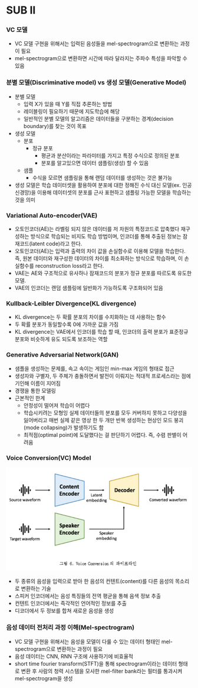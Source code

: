 # SUB II

### VC 모델

- VC 모델 구현을 위해서는 입력된 음성들을 mel-spectrogram으로 변환하는 과정이 필요
- mel-spectrogram으로 변환하면 시간에 따라 달라지는 주파수 특성을 파악할 수 있음

### 분별 모델(Discriminative model) vs 생성 모델(Generative Model)

- 분별 모델
  - 입력 X가 있을 때 Y를 직접 추론하는 방법
  - 레이블링이 필요하기 때문에 지도학습에 해당
  - 일반적인 분별 모델의 알고리즘은 데이터들을 구분하는 경계(decision boundary)를 찾는 것이 목표
- 생성 모델
  - 분포
    - 정규 분포
      - 평균과 분산이라는 파라미터를 가지고 특정 수식으로 정의된 분포
      - 분포를 알고있으면 데이터 샘플링(생성) 할 수 있음
  - 샘플
    - 수식을 모르면 샘플링을 통해 랜덤 데이터를 생성하는 것은 불가능
- 생성 모델은 학습 데이터셋을 활용하여 분포에 대한 정해진 수식 대신 모델(ex. 인공 신경망)을 이용해 데이터셋의 분포를 근사 표현하고 샘플링 가능한 모델을 학습하는 것을 의미

### Variational Auto-encoder(VAE)

- 오토인코더(AE)는 라벨링 되지 않은 데이터를 저 차원의 특정코드로 압축했다 재구성하는 방식으로 학습되는 비지도 학습 방법이며, 인코더를 통해 추출된 정보는 잠재코드(latent code)라고 한다.
- 오토인코더(AE)는 입력과 출력의 차이 값을 손실함수로 이용해 모델을 학습한다. 즉, 원본 데이터와 재구성한 데이터의 차이를 최소화하는 방식으로 학습하며, 이 손실함수를 reconstruction loss라고 한다.
- VAE는 AE와 구조적으로 유사하나 잠재코드의 분포가 정규 분포를 따르도록 유도한 모델.
- VAE의 인코더는 랜덤 샘플링에 일반화가 가능하도록 구조화되어 있음

### Kullback-Leibler Divergence(KL divergence)

- KL divergence는 두 확률 분포의 차이를 수치화하는 데 사용하는 함수
- 두 확률 분포가 동일할수록 0에 가까운 값을 가짐
- KL divergence는 VAE에서 인코더를 학습 할 때, 인코더의 출력 분포가 표준정규분포와 비슷하게 유도 되도록 보조하는 역할

### Generative Adversarial Network(GAN)

- 샘플을 생성하는 문제를, 속고 속이는 게임인 min-max 게임의 형태로 접근
- 생성자와 구별자, 두 주체가 충돌하면서 발전이 이뤄지는 적대적 프로세스라는 점에 기인해 이름이 지어짐
- 경쟁을 통한 모델링
- 근본적인 한계
  - 안정성이 떨어져 학습이 어렵다
  - 학습시키려는 모형잉 실제 데이터들의 분포를 모두 커버하지 못하고 다양성을 잃어버리고 매번 실제 같은 영상 한 두 개만 반복 생성하는 현상인 모드 붕괴(mode collapsing)가 발생하기도 함
  - 최적점(optimal point)에 도달했다는 걸 판단하기 어렵다. 즉, 수렴 판별이 어려움

### Voice Conversion(VC) Model

![vc](README/vc.png)

- 두 종류의 음성을 입력으로 받아 한 음성의 컨텐트(content)를 다른 음성의 목소리로 변환하는 기술
- 스피커 인코더에서는 음성 특징들의 전역 평균을 통해 음색 정보 추출
- 컨텐트 인코더에서는 즉각적인 언어적인 정보를 추출
- 디코더에서 두 정보를 합쳐 새로운 음성을 생성

### 음성 데이터 전처리 과정 이해(Mel-spectrogram)

- VC 모델 구현을 위해서는 음성을 모델이 다룰 수 있는 데이터 형태인 mel-spectrogram으로 변환하는 과정이 필요
- 음성 데이터는 CNN, RNN 구조에 사용하기에 비효율적
- short time fourier transform(STFT)을 통해 spectrogram이라는 데이터 형태로 변환 후 사람의 청력 시스템을 모사한 mel-filter bank라는 필터를 통과시켜 mel-spectrogram을 생성
